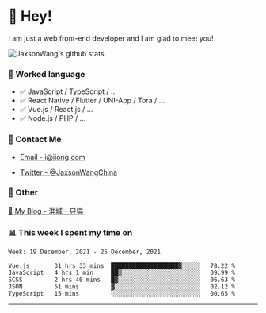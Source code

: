 # 👋 Hey!

I am just a web front-end developer and I am glad to meet you!

![JaxsonWang's github stats](https://github-readme-stats.vercel.app/api?username=JaxsonWang&&show_icons=true&&title_color=1abc9c&&icon_color=1abc9c)


### 📝 Worked language

- ✅ JavaScript / TypeScript / ...
- ✅ React Native / Flutter / UNI-App / Tora / ...
- ✅ Vue.js / React.js / ...
- ✅ Node.js / PHP / ...

### 📮 Contact Me

- [Email - i@iiong.com](mailto:i@iiong.com)

- [Twitter - @JaxsonWangChina](https://twitter.com/JaxsonWangChina)

### 🤪 Other

[📌 My Blog - 淮城一只猫](https://iiong.com)

### 📊 This week I spent my time on

<!--START_SECTION:waka-->
```text
Week: 19 December, 2021 - 25 December, 2021

Vue.js       31 hrs 33 mins  ███████████████████▓░░░░░   78.22 % 
JavaScript   4 hrs 1 min     ██▒░░░░░░░░░░░░░░░░░░░░░░   09.99 % 
SCSS         2 hrs 40 mins   █▓░░░░░░░░░░░░░░░░░░░░░░░   06.63 % 
JSON         51 mins         ▓░░░░░░░░░░░░░░░░░░░░░░░░   02.12 % 
TypeScript   15 mins         ░░░░░░░░░░░░░░░░░░░░░░░░░   00.65 % 
```
<!--END_SECTION:waka-->

---
